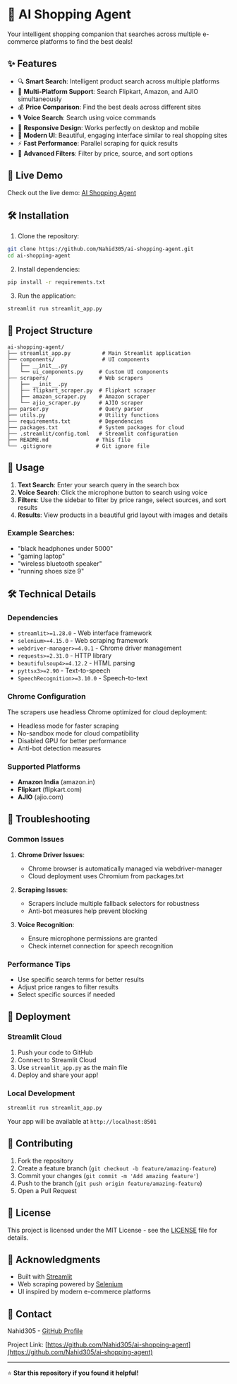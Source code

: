 # 🤖 AI Shopping Agent

Your intelligent shopping companion that searches across multiple e-commerce platforms to find the best deals!

## ✨ Features

- 🔍 **Smart Search**: Intelligent product search across multiple platforms
- 🛒 **Multi-Platform Support**: Search Flipkart, Amazon, and AJIO simultaneously
- 💰 **Price Comparison**: Find the best deals across different sites
- 🎙️ **Voice Search**: Search using voice commands
- 📱 **Responsive Design**: Works perfectly on desktop and mobile
- 🎨 **Modern UI**: Beautiful, engaging interface similar to real shopping sites
- ⚡ **Fast Performance**: Parallel scraping for quick results
- 🔧 **Advanced Filters**: Filter by price, source, and sort options

## 🚀 Live Demo

Check out the live demo: [AI Shopping Agent](https://ai-shopping-agent.streamlit.app)

## 🛠️ Installation

1. Clone the repository:
```bash
git clone https://github.com/Nahid305/ai-shopping-agent.git
cd ai-shopping-agent
```

2. Install dependencies:
```bash
pip install -r requirements.txt
```

3. Run the application:
```bash
streamlit run streamlit_app.py
```

## 📁 Project Structure

```
ai-shopping-agent/
├── streamlit_app.py          # Main Streamlit application
├── components/               # UI components
│   ├── __init__.py
│   └── ui_components.py     # Custom UI components
├── scrapers/                # Web scrapers
│   ├── __init__.py
│   ├── flipkart_scraper.py  # Flipkart scraper
│   ├── amazon_scraper.py    # Amazon scraper
│   └── ajio_scraper.py      # AJIO scraper
├── parser.py                # Query parser
├── utils.py                 # Utility functions
├── requirements.txt         # Dependencies
├── packages.txt             # System packages for cloud
├── .streamlit/config.toml   # Streamlit configuration
├── README.md               # This file
└── .gitignore              # Git ignore file
```

## 🔧 Usage

1. **Text Search**: Enter your search query in the search box
2. **Voice Search**: Click the microphone button to search using voice
3. **Filters**: Use the sidebar to filter by price range, select sources, and sort results
4. **Results**: View products in a beautiful grid layout with images and details

### Example Searches:
- "black headphones under 5000"
- "gaming laptop"
- "wireless bluetooth speaker"
- "running shoes size 9"

## 🛠️ Technical Details

### Dependencies
- `streamlit>=1.28.0` - Web interface framework
- `selenium>=4.15.0` - Web scraping framework
- `webdriver-manager>=4.0.1` - Chrome driver management
- `requests>=2.31.0` - HTTP library
- `beautifulsoup4>=4.12.2` - HTML parsing
- `pyttsx3>=2.90` - Text-to-speech
- `SpeechRecognition>=3.10.0` - Speech-to-text

### Chrome Configuration
The scrapers use headless Chrome optimized for cloud deployment:
- Headless mode for faster scraping
- No-sandbox mode for cloud compatibility
- Disabled GPU for better performance
- Anti-bot detection measures

### Supported Platforms
- **Amazon India** (amazon.in)
- **Flipkart** (flipkart.com)
- **AJIO** (ajio.com)

## 🔧 Troubleshooting

### Common Issues

1. **Chrome Driver Issues**:
   - Chrome browser is automatically managed via webdriver-manager
   - Cloud deployment uses Chromium from packages.txt

2. **Scraping Issues**:
   - Scrapers include multiple fallback selectors for robustness
   - Anti-bot measures help prevent blocking

3. **Voice Recognition**:
   - Ensure microphone permissions are granted
   - Check internet connection for speech recognition

### Performance Tips
- Use specific search terms for better results
- Adjust price ranges to filter results
- Select specific sources if needed

## 🚀 Deployment

### Streamlit Cloud
1. Push your code to GitHub
2. Connect to Streamlit Cloud
3. Use `streamlit_app.py` as the main file
4. Deploy and share your app!

### Local Development
```bash
streamlit run streamlit_app.py
```

Your app will be available at `http://localhost:8501`

## 🤝 Contributing

1. Fork the repository
2. Create a feature branch (`git checkout -b feature/amazing-feature`)
3. Commit your changes (`git commit -m 'Add amazing feature'`)
4. Push to the branch (`git push origin feature/amazing-feature`)
5. Open a Pull Request

## 📝 License

This project is licensed under the MIT License - see the [LICENSE](LICENSE) file for details.

## 🙏 Acknowledgments

- Built with [Streamlit](https://streamlit.io/)
- Web scraping powered by [Selenium](https://selenium.dev/)
- UI inspired by modern e-commerce platforms

## 📧 Contact

Nahid305 - [GitHub Profile](https://github.com/Nahid305)

Project Link: [https://github.com/Nahid305/ai-shopping-agent](https://github.com/Nahid305/ai-shopping-agent)

---

⭐ **Star this repository if you found it helpful!**
